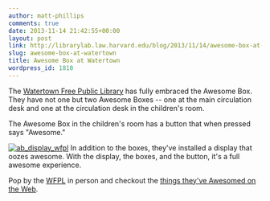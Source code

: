 ```yaml
---
author: matt-phillips
comments: true
date: 2013-11-14 21:42:55+00:00
layout: post
link: http://librarylab.law.harvard.edu/blog/2013/11/14/awesome-box-at-watertown/
slug: awesome-box-at-watertown
title: Awesome Box at Watertown
wordpress_id: 1818
---
```


The [Watertown Free Public Library](http://www.watertownlib.org/) has fully embraced the Awesome Box. They have not one but two Awesome Boxes -- one at the main circulation desk and one at the circulation desk in the children's room.




The Awesome Box in the children's room has a button that when pressed says "Awesome."



[![ab_display_wfpl](http://librarylab.law.harvard.edu/blog/wp-content/uploads/2013/11/ab_display_wfpl.jpg)](http://librarylab.law.harvard.edu/blog/wp-content/uploads/2013/11/ab_display_wfpl.jpg)
In addition to the boxes, they've installed a display that oozes awesome. With the display, the boxes, and the button, it's a full awesome experience.



Pop by the [WFPL](http://www.watertownlib.org/location-hours/directions) in person and checkout the [things they've Awesomed on the Web](http://watertown.awesomebox.io/).
